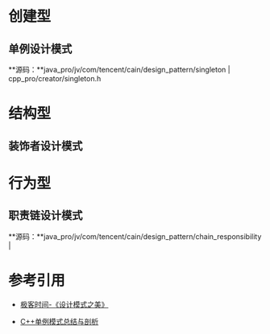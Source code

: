 # 创建型

## 单例设计模式

**源码：**java_pro/jv/com/tencent/cain/design_pattern/singleton | cpp_pro/creator/singleton.h

# 结构型

## 装饰者设计模式



# 行为型

## 职责链设计模式

**源码：**java_pro/jv/com/tencent/cain/design_pattern/chain_responsibility | 

# 参考引用

- [极客时间-《设计模式之美》](https://time.geekbang.org/column/intro/100039001?tab=catalog)

- [C++单例模式总结与剖析](https://www.cnblogs.com/sunchaothu/p/10389842.html)